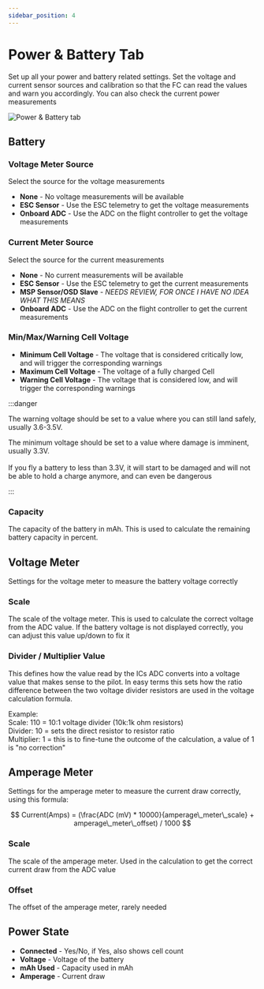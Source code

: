 ```yaml
---
sidebar_position: 4
---
```


# Power & Battery Tab

Set up all your power and battery related settings. Set the voltage and current sensor sources and
calibration so that the FC can read the values and warn you accordingly. You can also check the current
power measurements

![Power & Battery tab](/img/betaflight_configurator_power_battery_tab.png)

## Battery

### Voltage Meter Source

Select the source for the voltage measurements

- **None** - No voltage measurements will be available
- **ESC Sensor** - Use the ESC telemetry to get the voltage measurements
- **Onboard ADC** - Use the ADC on the flight controller to get the voltage measurements

### Current Meter Source

Select the source for the current measurements

- **None** - No current measurements will be available
- **ESC Sensor** - Use the ESC telemetry to get the current measurements
- **MSP Sensor/OSD Slave** - _NEEDS REVIEW, FOR ONCE I HAVE NO IDEA WHAT THIS MEANS_
- **Onboard ADC** - Use the ADC on the flight controller to get the current measurements

### Min/Max/Warning Cell Voltage

- **Minimum Cell Voltage** - The voltage that is considered critically low, and will trigger the corresponding warnings
- **Maximum Cell Voltage** - The voltage of a fully charged Cell
- **Warning Cell Voltage** - The voltage that is considered low, and will trigger the corresponding warnings

:::danger

The warning voltage should be set to a value where you can still land safely, usually 3.6-3.5V.

The minimum voltage should be set to a value where damage is imminent, usually 3.3V.
<br></br>
If you fly a battery to less than 3.3V, it will start to be damaged and will not be able to hold a charge anymore, and can even be dangerous

:::

### Capacity

The capacity of the battery in mAh. This is used to calculate the remaining battery capacity in percent.

## Voltage Meter

Settings for the voltage meter to measure the battery voltage correctly

### Scale

The scale of the voltage meter. This is used to calculate the correct voltage from the ADC value. If the battery
voltage is not displayed correctly, you can adjust this value up/down to fix it

### Divider / Multiplier Value

This defines how the value read by the ICs ADC converts into a voltage value that makes sense to the pilot.
In easy terms this sets how the ratio difference between the two voltage divider resistors are used in the voltage calculation formula.

Example:  
Scale: 110 = 10:1 voltage divider (10k:1k ohm resistors)  
Divider: 10 = sets the direct resistor to resistor ratio  
Multiplier: 1 = this is to fine-tune the outcome of the calculation, a value of 1 is "no correction"

## Amperage Meter

Settings for the amperage meter to measure the current draw correctly, using this formula:

$$
Current(Amps) = (\frac{ADC (mV) * 10000}{amperage\_meter\_scale} + amperage\_meter\_offset) / 1000
$$

### Scale

The scale of the amperage meter. Used in the calculation to get the correct current draw from the ADC value

### Offset

The offset of the amperage meter, rarely needed

## Power State

- **Connected** - Yes/No, if Yes, also shows cell count
- **Voltage** - Voltage of the battery
- **mAh Used** - Capacity used in mAh
- **Amperage** - Current draw
